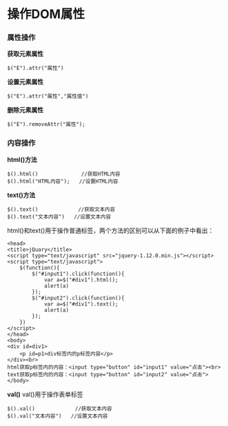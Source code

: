 操作DOM属性
===================

###  属性操作
**获取元素属性**

    $("E").attr("属性")

**设置元素属性**


    $("E").attr("属性","属性值")

**删除元素属性**

    $("E").removeAttr("属性");

###  内容操作

**html()方法**

    $().html()              //获取HTML内容
    $().html("HTML内容");   //设置HTML内容

**text()方法**

    $().text()             //获取文本内容
    $().text("文本内容")   //设置文本内容
html()和text()用于操作普通标签，两个方法的区别可以从下面的例子中看出：


    <head>
    <title>jQuary</title>
    <script type="text/javascript" src="jquery-1.12.0.min.js"></script>
    <script type="text/javascript">
    	$(function(){
    		$("#input1").click(function(){
    			var a=$("#div1").html();
    			alert(a)
    		});   		
    	    $("#input2").click(function(){
    		    var a=$("#div1").text();
    		    alert(a)
    		});    		
    	})
    </script>
    </head>
    <body>
	<div id=div1>
		<p id=p1>div标签内的p标签内容</p>
	</div><br>
	html获取p标签内的内容：<input type="button" id="input1" value="点击"><br>
	text获取p标签内的内容：<input type="button" id="input2" value="点击">
    </body>

**val()**
val()用于操作表单标签

    $().val()             //获取文本内容
    $().val("文本内容")   //设置文本内容
